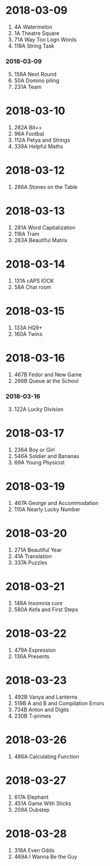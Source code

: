# 2018-03-09

1. 4A Watermelon
2. 1A Theatre Square
3. 71A Way Too Logn Words
4. 118A String Task

### 2018-03-09

5. 158A Next Round
6. 50A Domino piling
7. 231A Team


# 2018-03-10

1. 282A Bit++
2. 96A Footbal
3. 112A Petya and Strings
4. 339A Helpful Maths


# 2018-03-12

1. 266A Stones on the Table


# 2018-03-13

1. 281A Word Capitalization
2. 116A Tram
3. 263A Beautiful Matrix


# 2018-03-14

1. 131A cAPS lOCK
2. 58A Chat room


# 2018-03-15

1. 133A HQ9+
2. 160A Twins


# 2018-03-16

1. 467B Fedor and New Game
2. 266B Queue at the School

### 2018-03-16

3. 122A Lucky Division


# 2018-03-17

1. 236A Boy or Girl
2. 546A Soldier and Bananas
3. 69A Young Physicist


# 2018-03-19

1. 467A George and Accommodation
2. 110A Nearly Lucky Number


# 2018-03-20

1. 271A Beautiful Year
2. 41A Translation
3. 337A Puzzles


# 2018-03-21

1. 148A Insomnia cure
2. 580A Kefa and First Steps


# 2018-03-22

1. 479A Expression
2. 136A Presents


# 2018-03-23

1. 492B Vanya and Lanterns
2. 519B A and B and Compilation Errors
3. 734B Anton and Digits
4. 230B T-primes


# 2018-03-26 

1. 486A Calculating Function


# 2018-03-27

1. 617A Elephant
2. 451A Game With Sticks
3. 208A Dubstep


# 2018-03-28

1. 318A Even Odds
2. 469A I Wanna Be the Guy